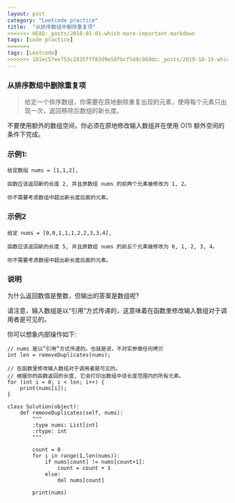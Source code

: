 ```yaml
---
layout: post
category: "Leetcode practice"
title:  "从排序数组中删除重复项"
<<<<<<< HEAD:_posts/2010-01-01-which-more-important.markdown
tags: [code practice]
=======
tags: [Leetcode]
>>>>>>> 181ec57ee753c2035fff83d9e58fbcf5d9c969dc:_posts/2019-10-14-which-more-important.markdown
---
```

### 从排序数组中删除重复项

>给定一个排序数组，你需要在原地删除重复出现的元素，使得每个元素只出现一次，返回移除后数组的新长度。

不要使用额外的数组空间，你必须在原地修改输入数组并在使用 O(1) 额外空间的条件下完成。

<!-- more -->
### 示例1:
```
给定数组 nums = [1,1,2], 

函数应该返回新的长度 2, 并且原数组 nums 的前两个元素被修改为 1, 2。 

你不需要考虑数组中超出新长度后面的元素。
```

### 示例2

```
给定 nums = [0,0,1,1,1,2,2,3,3,4],

函数应该返回新的长度 5, 并且原数组 nums 的前五个元素被修改为 0, 1, 2, 3, 4。

你不需要考虑数组中超出新长度后面的元素。
```

### 说明
为什么返回数值是整数，但输出的答案是数组呢?

请注意，输入数组是以“引用”方式传递的，这意味着在函数里修改输入数组对于调用者是可见的。

你可以想象内部操作如下:
```
// nums 是以“引用”方式传递的。也就是说，不对实参做任何拷贝
int len = removeDuplicates(nums);

// 在函数里修改输入数组对于调用者是可见的。
// 根据你的函数返回的长度, 它会打印出数组中该长度范围内的所有元素。
for (int i = 0; i < len; i++) {
    print(nums[i]);
}
```
```
class Solution(object):
    def removeDuplicates(self, nums):
        """
        :type nums: List[int]
        :rtype: int
        """
        
        count = 0
        for i in range(1,len(nums)):
            if nums[count] != nums[count+1]:
                count = count + 1
            else:
                del nums[count]
                
        print(nums)

```
